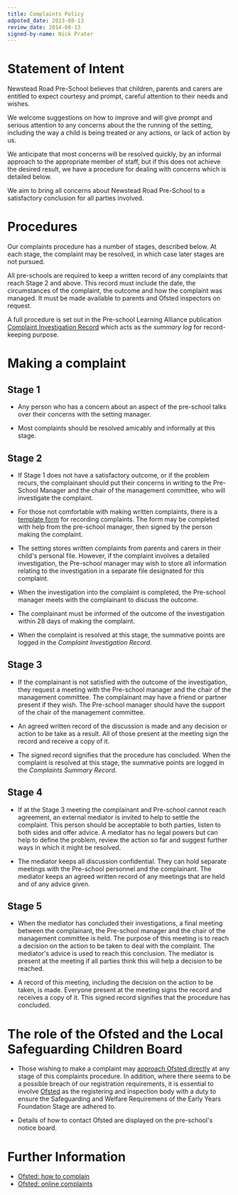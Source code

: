 ```yaml
---
title: Complaints Policy
adpoted_date: 2013-08-13
review_date: 2014-08-13
signed-by-name: Nick Prater
---
```

# Statement of Intent #

Newstead Road Pre-School believes that children, parents and carers are entitled to expect courtesy and prompt, careful attention to their needs and wishes.

We welcome suggestions on how to improve and will give prompt and serious attention to any concerns about the the running of the setting, including the way a child is being treated or any actions, or lack of action by us.

We anticipate that most concerns will be resolved quickly, by an informal approach to the appropriate member of staff, but if this does not achieve the desired result, we have a procedure for dealing with concerns which is detailed below.

We aim to bring all concerns about Newstead Road Pre-School to a satisfactory conclusion for all parties involved.

# Procedures #
Our complaints procedure has a number of stages, described below. At each stage, the complaint may be resolved, in which case later stages are not pursued.

All pre-schools are required to keep a written record of any complaints that reach Stage 2 and above. This record must include the date, the circumstances of the complaint, the outcome and how the complaint was managed. It must be made available to parents and Ofsted inspectors on request.

A full procedure is set out in the Pre-school Learning Alliance publication [Complaint Investigation Record](https://shop.pre-school.org.uk/A103) which acts as the _summary log_ for record-keeping purpose.

# Making a complaint #

## Stage 1 ##
* Any person who has a concern about an aspect of the pre-school talks over their concerns with the setting manager.

* Most complaints should be resolved amicably and informally at this stage.

## Stage 2 ##
* If Stage 1 does not have a satisfactory outcome, or if the problem recurs, the complainant should put their concerns in writing to the Pre-School Manager and the chair of the management committee, who will investigate the complaint.

* For those not comfortable with making written complaints, there is a [template form](/policies/Formal_Complaint_Form.pdf) for recording complaints. The form may be completed with help from the pre-school manager, then signed by the person making the complaint.

* The setting stores written complaints from parents and carers in their child's personal file. However, if the complaint involves a detailed investigation, the Pre-school manager may wish to store all information relating to the investigation in a separate file designated for this complaint.

* When the investigation into the complaint is completed, the Pre-school manager meets with the complainant to discuss the outcome.

* The complainant must be informed of the outcome of the investigation within 28 days of making the complaint.

* When the complaint is resolved at this stage, the summative points are logged in the _Complaint Investigation Record_.

## Stage 3 ##
* If the complainant is not satisfied with the outcome of the investigation, they request a meeting with the Pre-school manager and the chair of the management committee. The complainant may have a friend or partner present if they wish. The Pre-school manager should have the support of the chair of the management committee.

* An agreed written record of the discussion is made and any decision or action to be take as a result. All of those present at the meeting sign the record and receive a copy of it.

* The signed record signifies that the procedure has concluded. When the complaint is resolved at this stage, the summative points are logged in the _Complaints Summary Record_.

## Stage 4 ##
* If at the Stage 3 meeting the complainant and Pre-school cannot reach agreement, an external mediator is invited to help to settle the complaint. This person should be acceptable to both parties, listen to both sides and offer advice. A mediator has no legal powers but can help to define the problem, review the action so far and suggest further ways in which it might be resolved.

* The mediator keeps all discussion confidential. They can hold separate meetings with the Pre-school personnel and the complainant. The mediator keeps an agreed written record of any meetings that are held and of any advice given.

## Stage 5 ##
* When the mediator has concluded their investigations, a final meeting between the complainant, the Pre-school manager and the chair of the management committee is held.
The purpose of this meeting is to reach a decision on the action to be taken to deal with the complaint. The mediator's advice is used to reach this conclusion. The mediator is present at the meeting if all parties think this will help a decision to be reached.

* A record of this meeting, including the decision on the action to be taken, is made. Everyone present at the meeting signs the record and receives a copy of it. This signed record signifies that the procedure has concluded.

# The role of the Ofsted and the Local Safeguarding Children Board #

* Those wishing to make a complaint may [approach Ofsted directly](https://www.ofsted.gov.uk/onlinecomplaints) at 
any stage of this complaints procedure. In addition, where there seems to be a possible breach of our registration 
requirements, it is essential to involve [Ofsted](http://www.ofsted.gov.uk/) as the registering and 
inspection body with a duty to ensure the Safeguarding and Welfare Requiremens of the Early Years Foundation Stage are adhered to.

* Details of how to contact Ofsted are displayed on the pre-school's notice board.

# Further Information #
* [Ofsted: how to complain](http://www.ofsted.gov.uk/early-years-and-childcare/for-parents-and-carers/how-complain)
* [Ofsted: online complaints](https://www.ofsted.gov.uk/onlinecomplaints)


